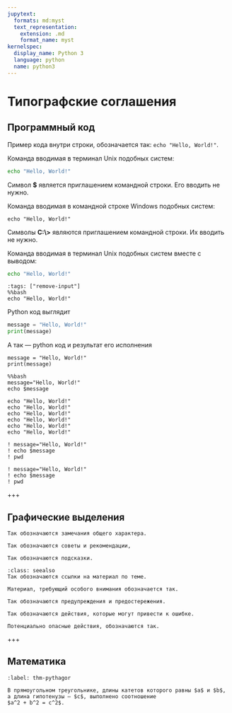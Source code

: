 ```yaml
---
jupytext:
  formats: md:myst
  text_representation:
    extension: .md
    format_name: myst
kernelspec:
  display_name: Python 3
  language: python
  name: python3
---
```


# Типографские соглашения

## Программный код

Пример кода внутри строки, обозначается так: `echo "Hello, World!"`.

Команда вводимая в терминал Unix подобных систем:
```bash
echo "Hello, World!"
```
Символ **$** является приглашением командной строки. Его вводить не нужно.

Команда вводимая в командной строке Windows подобных систем:
```shell
echo "Hello, World!"
```
Символы **C:\\>** являются приглашением командной строки. Их вводить не нужно.

Команда вводимая в терминал Unix подобных систем вместе с выводом:
```bash
echo "Hello, World!"
```
```{code-cell} ipython3
:tags: ["remove-input"]
%%bash
echo "Hello, World!"
```

Python код выглядит
```python
message = "Hello, World!"
print(message)
```
А так — python код и результат его исполнения

```{code-cell} ipython3
message = "Hello, World!"
print(message)
```

```{code-cell} python
%%bash
message="Hello, World!"
echo $message
```

```console
echo "Hello, World!"
echo "Hello, World!"
echo "Hello, World!"
echo "Hello, World!"
echo "Hello, World!"
echo "Hello, World!"
```

```{code-cell} python
! message="Hello, World!"
! echo $message
! pwd
```

```{code-cell} python
! message="Hello, World!"
! echo $message
! pwd
```


+++

## Графические выделения

<!--
```{admonition} This is a title
:class: note
:class: warning
:class: tip
:class: caution
:class: attention
:class: danger
:class: error
:class: hint
:class: important
:class: seealso
An example of an admonition with a title.
```
-->

```{note}
Так обозначаются замечания общего характера.
```

```{admonition} Совет
Так обозначаются советы и рекомендации,
```

```{hint}
Так обозначаются подсказки.
```

```{admonition} Смотрите также
:class: seealso
Так обозначаются ссылки на материал по теме.
```

```{attention}
Материал, требующий особого внимания обозначается так.
```

```{warning} 
Так обозначаются предупреждения и предостережения.
```

```{error}
Так обозначаются действия, которые могут привести к ошибке.
```

```{danger}
Потенциально опасные действия, обозначаются так.
```



+++

## Математика

````{prf:theorem} Теорема Пифагора
:label: thm-pythagor

В прямоугольном треугольнике, длины катетов которого равны $a$ и $b$, а длина гипотенузы — $c$, выполнено соотношение
$a^2 + b^2 = c^2$.
````
